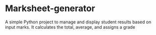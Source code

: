 # Marksheet-generator
A simple Python project to manage and display student results based on input marks.   It calculates the total, average, and assigns a grade
